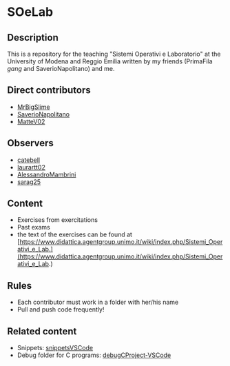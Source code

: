 # SOeLab

## Description
This is a repository for the teaching "Sistemi Operativi e Laboratorio" at the University of Modena and Reggio Emilia written by my friends (PrimaFila *gang* and SaverioNapolitano) and me.

## Direct contributors
- [MrBigSlime](https://github.com/MrBigSlime)
- [SaverioNapolitano](https://github.com/SaverioNapolitano)
- [MatteV02](https://github.com/MatteV02)

## Observers
- [catebell](https://github.com/catebell)
- [laurartt02](https://github.com/laurartt02)
- [AlessandroMambrini](https://github.com/AlessandroMambrini)
- [sarag25](https://github.com/sarag25)

## Content
- Exercises from exercitations
- Past exams
- the text of the exercises can be found at [https://www.didattica.agentgroup.unimo.it/wiki/index.php/Sistemi_Operativi_e_Lab.](https://www.didattica.agentgroup.unimo.it/wiki/index.php/Sistemi_Operativi_e_Lab.)

## Rules
- Each contributor must work in a folder with her/his name
- Pull and push code frequently!

## Related content
- Snippets: [snippetsVSCode](https://github.com/MatteV02/snippetsVSCode)
- Debug folder for C programs: [debugCProject-VSCode](https://github.com/MatteV02/debugCProject-VSCode)